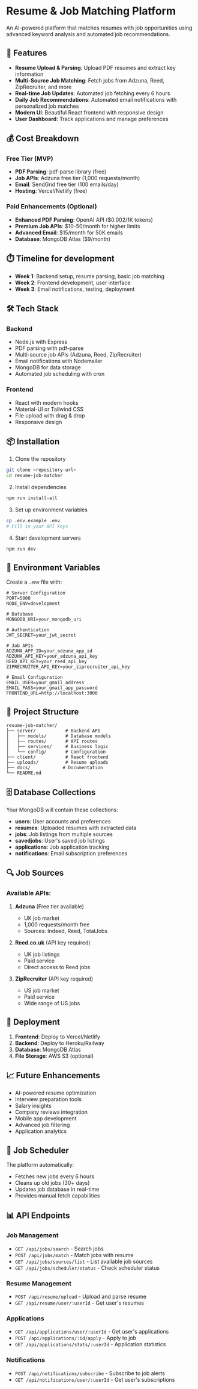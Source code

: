 # Resume & Job Matching Platform

An AI-powered platform that matches resumes with job opportunities using advanced keyword analysis and automated job recommendations.

## 🚀 Features

- **Resume Upload & Parsing**: Upload PDF resumes and extract key information
- **Multi-Source Job Matching**: Fetch jobs from Adzuna, Reed, ZipRecruiter, and more
- **Real-time Job Updates**: Automated job fetching every 6 hours
- **Daily Job Recommendations**: Automated email notifications with personalized job matches
- **Modern UI**: Beautiful React frontend with responsive design
- **User Dashboard**: Track applications and manage preferences

## 💰 Cost Breakdown

### Free Tier (MVP)
- **PDF Parsing**: pdf-parse library (free)
- **Job APIs**: Adzuna free tier (1,000 requests/month)
- **Email**: SendGrid free tier (100 emails/day)
- **Hosting**: Vercel/Netlify (free)

### Paid Enhancements (Optional)
- **Enhanced PDF Parsing**: OpenAI API ($0.002/1K tokens)
- **Premium Job APIs**: $10-50/month for higher limits
- **Advanced Email**: $15/month for 50K emails
- **Database**: MongoDB Atlas ($9/month)

## ⏱️ Timeline for development

- **Week 1**: Backend setup, resume parsing, basic job matching
- **Week 2**: Frontend development, user interface
- **Week 3**: Email notifications, testing, deployment

## 🛠️ Tech Stack

### Backend
- Node.js with Express
- PDF parsing with pdf-parse
- Multi-source job APIs (Adzuna, Reed, ZipRecruiter)
- Email notifications with Nodemailer
- MongoDB for data storage
- Automated job scheduling with cron

### Frontend
- React with modern hooks
- Material-UI or Tailwind CSS
- File upload with drag & drop
- Responsive design

## 📦 Installation

1. Clone the repository
```bash
git clone <repository-url>
cd resume-job-matcher
```

2. Install dependencies
```bash
npm run install-all
```

3. Set up environment variables
```bash
cp .env.example .env
# Fill in your API keys
```

4. Start development servers
```bash
npm run dev
```

## 🔧 Environment Variables

Create a `.env` file with:
```
# Server Configuration
PORT=5000
NODE_ENV=development

# Database
MONGODB_URI=your_mongodb_uri

# Authentication
JWT_SECRET=your_jwt_secret

# Job APIs
ADZUNA_APP_ID=your_adzuna_app_id
ADZUNA_API_KEY=your_adzuna_api_key
REED_API_KEY=your_reed_api_key
ZIPRECRUITER_API_KEY=your_ziprecruiter_api_key

# Email Configuration
EMAIL_USER=your_gmail_address
EMAIL_PASS=your_gmail_app_password
FRONTEND_URL=http://localhost:3000
```

## 📁 Project Structure

```
resume-job-matcher/
├── server/           # Backend API
│   ├── models/       # Database models
│   ├── routes/       # API routes
│   ├── services/     # Business logic
│   └── config/       # Configuration
├── client/           # React frontend
├── uploads/          # Resume uploads
├── docs/            # Documentation
└── README.md
```

## 🗄️ Database Collections

Your MongoDB will contain these collections:
- **users**: User accounts and preferences
- **resumes**: Uploaded resumes with extracted data
- **jobs**: Job listings from multiple sources
- **savedjobs**: User's saved job listings
- **applications**: Job application tracking
- **notifications**: Email subscription preferences

## 🔍 Job Sources

### Available APIs:
1. **Adzuna** (Free tier available)
   - UK job market
   - 1,000 requests/month free
   - Sources: Indeed, Reed, TotalJobs

2. **Reed.co.uk** (API key required)
   - UK job listings
   - Paid service
   - Direct access to Reed jobs

3. **ZipRecruiter** (API key required)
   - US job market
   - Paid service
   - Wide range of US jobs


## 🚀 Deployment

1. **Frontend**: Deploy to Vercel/Netlify
2. **Backend**: Deploy to Heroku/Railway
3. **Database**: MongoDB Atlas
4. **File Storage**: AWS S3 (optional)

## 📈 Future Enhancements

- AI-powered resume optimization
- Interview preparation tools
- Salary insights
- Company reviews integration
- Mobile app development
- Advanced job filtering
- Application analytics

## 🔄 Job Scheduler

The platform automatically:
- Fetches new jobs every 6 hours
- Cleans up old jobs (30+ days)
- Updates job database in real-time
- Provides manual fetch capabilities

## 📊 API Endpoints

### Job Management
- `GET /api/jobs/search` - Search jobs
- `POST /api/jobs/match` - Match jobs with resume
- `GET /api/jobs/sources/list` - List available job sources
- `GET /api/jobs/scheduler/status` - Check scheduler status

### Resume Management
- `POST /api/resume/upload` - Upload and parse resume
- `GET /api/resume/user/:userId` - Get user's resumes

### Applications
- `GET /api/applications/user/:userId` - Get user's applications
- `POST /api/applications/:id/apply` - Apply to job
- `GET /api/applications/stats/:userId` - Application statistics

### Notifications
- `POST /api/notifications/subscribe` - Subscribe to job alerts
- `GET /api/notifications/user/:userId` - Get user's subscriptions 
